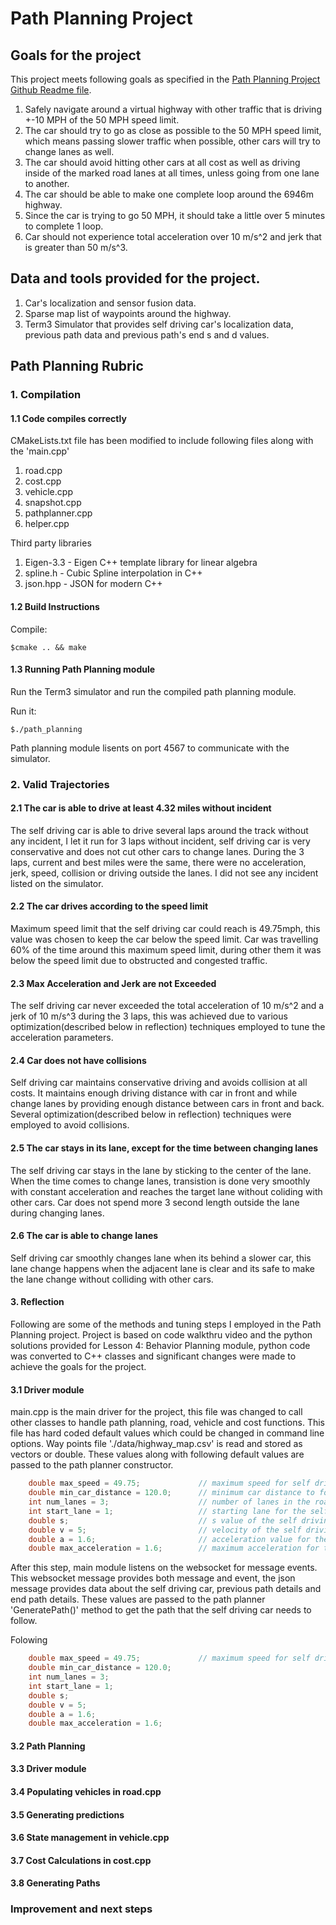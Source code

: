 
# Path Planning Project

## Goals for the project
This project meets following goals as specified in the [Path Planning Project Github Readme file](https://github.com/udacity/CarND-Path-Planning-Project).

1. Safely navigate around a virtual highway with other traffic that is driving +-10 MPH of the 50 MPH speed limit. 
2. The car should try to go as close as possible to the 50 MPH speed limit, which means passing slower traffic when possible, other cars will try to change lanes as well.
3. The car should avoid hitting other cars at all cost as well as driving inside of the marked road lanes at all times, unless going from one lane to another. 
4. The car should be able to make one complete loop around the 6946m highway. 
5. Since the car is trying to go 50 MPH, it should take a little over 5 minutes to complete 1 loop. 
6. Car should not experience total acceleration over 10 m/s^2 and jerk that is greater than 50 m/s^3.

## Data and tools provided for the project.
1. Car's localization and sensor fusion data.
2. Sparse map list of waypoints around the highway.
3. Term3 Simulator that provides self driving car's localization data, previous path data and previous path's end s and d values.

## Path Planning Rubric

### 1. Compilation

#### 1.1 Code compiles correctly
CMakeLists.txt file has been modified to include following files along with the 'main.cpp'
1. road.cpp 
2. cost.cpp 
3. vehicle.cpp 
4. snapshot.cpp 
5. pathplanner.cpp 
6. helper.cpp

Third party libraries
1. Eigen-3.3 - Eigen C++ template library for linear algebra
2. spline.h - Cubic Spline interpolation in C++
3. json.hpp - JSON for modern C++

#### 1.2 Build Instructions

Compile: 
```shell 
$cmake .. && make
```

#### 1.3 Running Path Planning module

Run the Term3 simulator and run the compiled path planning module.

Run it:
```shell
$./path_planning
```

Path planning module lisents on port 4567 to communicate with the simulator. 

### 2. Valid Trajectories

#### 2.1 The car is able to drive at least 4.32 miles without incident

The self driving car is able to drive several laps around the track without any incident, I let it run for 3 laps without incident, self driving car is very conservative and does not cut other cars to change lanes.  During the 3 laps, current and best miles were the same, there were no acceleration, jerk, speed, collision or driving outside the lanes.  I did not see any incident listed on the simulator.

#### 2.2 The car drives according to the speed limit

Maximum speed limit that the self driving car could reach is 49.75mph, this value was chosen to keep the car below the speed limit.  Car was travelling 60% of the time around this maximum speed limit, during other them it was below the speed limit due to obstructed and congested traffic.  

#### 2.3 Max Acceleration and Jerk are not Exceeded

The self driving car never exceeded the total acceleration of 10 m/s^2 and a jerk of 10 m/s^3 during the 3 laps, this was achieved due to various optimization(described below in reflection) techniques employed to tune the acceleration parameters.

#### 2.4 Car does not have collisions

Self driving car maintains conservative driving and avoids collision at all costs.  It maintains enough driving distance with car in front and while change lanes by providing enough distance between cars in front and back.  Several optimization(described below in reflection) techniques were employed to avoid collisions.

#### 2.5 The car stays in its lane, except for the time between changing lanes

The self driving car stays in the lane by sticking to the center of the lane.  When the time comes to change lanes, transistion is done very smoothly with constant acceleration and reaches the target lane without coliding with other cars.  Car does not spend more 3 second length outside the lane during changing lanes.

#### 2.6 The car is able to change lanes

Self driving car smoothly changes lane when its behind a slower car, this lane change happens when the adjacent lane is clear and its safe to make the lane change without colliding with other cars.

#### 3. Reflection

Following are some of the methods and tuning steps I employed in the Path Planning project.  Project is based on code walkthru video and the python solutions provided for Lesson 4: Behavior Planning module, python code was converted to C++ classes and significant changes were made to achieve the goals for the project.  

#### 3.1 Driver module

main.cpp is the main driver for the project, this file was changed to call other classes to handle path planning, road, vehicle and cost functions.  This file has hard coded default values which could be changed in command line options.  Way points file './data/highway_map.csv' is read and stored as vectors or double.  These values along with following default values are passed to the path planner constructor.  

```C++
	double max_speed = 49.75;             // maximum speed for self driving car
	double min_car_distance = 120.0;      // minimum car distance to follow
	int num_lanes = 3;                    // number of lanes in the road
	int start_lane = 1;                   // starting lane for the self driving car
	double s;                             // s value of the self driving car
	double v = 5;                         // velocity of the self driving car
	double a = 1.6;                       // acceleration value for the self driving car
	double max_acceleration = 1.6;        // maximum acceleration for the self driving car
  ```

After this step, main module listens on the websocket for message events.  This websocket message provides both message and event, the json message provides data about the self driving car, previous path details and end path details.  These values are passed to the path planner 'GeneratePath()' method to get the path that the self driving car needs to follow.

Folowing 

```C++
	double max_speed = 49.75;             // maximum speed for self driving car
	double min_car_distance = 120.0;
	int num_lanes = 3;
	int start_lane = 1;
	double s;
	double v = 5;
	double a = 1.6;
	double max_acceleration = 1.6;
  ```

#### 3.2 Path Planning

#### 3.3 Driver module

#### 3.4 Populating vehicles in road.cpp

#### 3.5 Generating predictions

#### 3.6 State management in vehicle.cpp

#### 3.7 Cost Calculations in cost.cpp

#### 3.8 Generating Paths

### Improvement and next steps
